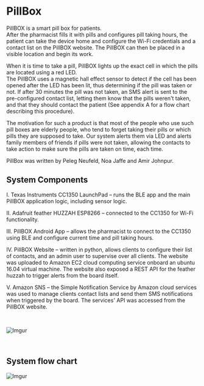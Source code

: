 # PillBox

PillBOX is a smart pill box for patients.  
After the pharmacist fills it with pills and configures pill taking hours, the patient can take the device home and configure the Wi-Fi credentials and a contact list on the PillBOX website. The PillBOX can then be placed in a visible location and begin its work.  

When it is time to take a pill, PillBOX lights up the exact cell in which the pills are located using a red LED.  
The PillBOX uses a magnetic hall effect sensor to detect if the cell has been opened after the LED has been lit, thus determining if the pill was taken or not. If after 30 minutes the pill was not taken, an SMS alert is sent to the pre-configured contact list, letting them know that the pills weren't taken, and that they should contact the patient (See appendix A for a flow chart describing this procedure).  

The motivation for such a product is that most of the people who use such pill boxes are elderly people, who tend to forget taking their pills or which pills they are supposed to take. Our system alerts them via LED and alerts family members of friends if pills were not taken, allowing the contacts to take action to make sure the pills are taken on time, each time.

PillBox was written by Peleg Neufeld, Noa Jaffe and Amir Johnpur.

## System Components

I. Texas Instruments CC1350 LaunchPad – runs the BLE app and the main PillBOX application logic, including sensor logic.

II. Adafruit feather HUZZAH ESP8266 – connected to the CC1350 for Wi-Fi functionality.

III. PillBOX Android App – allows the pharmacist to connect to the CC1350 using BLE and configure current time and pill taking hours.

IV. PillBOX Website – written in python, allows clients to configure their list of contacts, and an admin user to supervise over all clients. The website was uploaded to Amazon EC2 cloud computing service onboard an ubuntu 16.04 virtual machine. The website also exposed a REST API for the feather huzzah to trigger alerts from the board itself.

V. Amazon SNS – the Simple Notification Service by Amazon cloud services was used to manage clients contact lists and send them SMS notifications when triggered by the board. The services' API was accessed from the PillBOX website.
    
&nbsp;
    
![Imgur](https://i.imgur.com/xSzMVQU.png) 

&nbsp;

## System flow chart

![Imgur](https://i.imgur.com/0NTAcjE.png)
